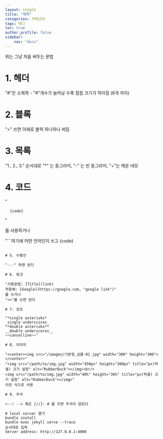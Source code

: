 ```yaml
---
layout: single
title: "제목"
categories: 카테고리
tags: 태그
toc: true
author_profile: false
sidebar:
    nav: "docs"
---
```


위는 그냥 처음 써두는 문법

# 1. 헤더

"#"은 소제목 - "#"개수가 늘어날 수록 점점 크기가 작아짐 (6개 까지)

# 2. 블록

">" 쓰면 아래로 블럭 하나하나 써짐

# 3. 목록

"1., 2., 3." 순서대로
"*" 는 동그라미, "-" 는 빈 동그라미, "+"는 채운 네모

# 4. 코드

"<pre>
<code>
{code}
</code>
</pre>"

를 사용하거나 

"```여기에 어떤 언어인지 쓰고
{code}
```"

# 5. 수평선

"---" 하면 된다

# 6. 링크

"사용문법: [Title](link)
적용예: [Google](https://google.com, "google link")"
를 쓰거나
"<>"를 쓰면 된다

# 7. 강조

"*single asterisks*
_single underscores_
**double asterisks**
__double underscores__
~~cancelline~~"

# 8. 이미지 

"<center><img src="/images/기본형_심볼-01.jpg" width="300" height="300"></center>"
"<img src="/path/to/img.jpg" width="450px" height="300px" title="px(픽셀) 크기 설정" alt="RubberDuck"></img><br/>
<img src="/path/to/img.jpg" width="40%" height="30%" title="px(픽셀) 크기 설정" alt="RubberDuck"></img>"
이런 식으로 사용

# 9. 주석

<--! --> 혹은 [//]: # 를 치면 주석이 달린다

# local server 열기
bundle install
bundle exec jekyll serve --trace
순서대로 입력
Server address: http://127.0.0.1:4000